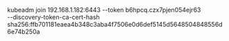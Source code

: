 kubeadm join 192.168.1.182:6443 --token b6hpcq.czx7pjen054ejr63 \
	--discovery-token-ca-cert-hash sha256:ffb701181eaea4b348c3aba4f7506e0d6def5145d5648504848556d6e74b250a 
